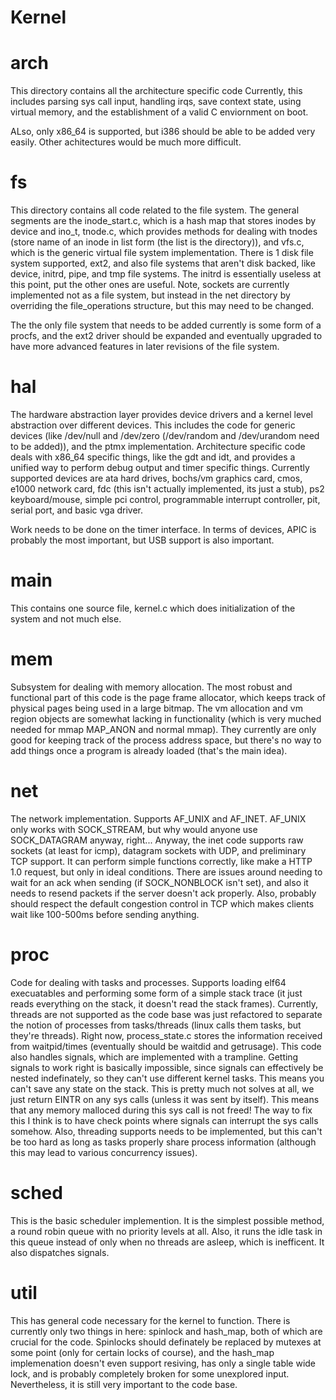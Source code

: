 # Kernel

# arch
This directory contains all the architecture specific code
Currently, this includes parsing sys call input, handling
irqs, save context state, using virtual memory, and the
establishment of a valid C enviornment on boot.

ALso, only x86_64 is supported, but i386 should be able
to be added very easily. Other achitectures would be much
more difficult.

# fs
This directory contains all code related to the file
system. The general segments are the inode_start.c, which
is a hash map that stores inodes by device and ino_t, 
tnode.c, which provides methods for dealing with tnodes
(store name of an inode in list form (the list is the directory)),
and vfs.c, which is the generic virtual file system implementation.
There is 1 disk file system supported, ext2, and also file systems
that aren't disk backed, like device, initrd, pipe, and tmp file
systems. The initrd is essentially useless at this point, put the
other ones are useful. Note, sockets are currently implemented
not as a file system, but instead in the net directory by overriding
the file_operations structure, but this may need to be changed.

The the only file system that needs to be added currently is some
form of a procfs, and the ext2 driver should be expanded and eventually
upgraded to have more advanced features in later revisions of the file
system.

# hal
The hardware abstraction layer provides device drivers and a
kernel level abstraction over different devices. This includes
the code for generic devices (like /dev/null and /dev/zero (/dev/random
and /dev/urandom need to be added)), and the ptmx implementation.
Architecture specific code deals with x86_64 specific things, like the gdt
and idt, and provides a unified way to perform debug output and timer
specific things. Currently supported devices are ata hard drives,
bochs/vm graphics card, cmos, e1000 network card, fdc (this isn't
actually implemented, its just a stub), ps2 keyboard/mouse, simple
pci control, programmable interrupt controller, pit, serial port,
and basic vga driver.

Work needs to be done on the timer interface. In terms of devices,
APIC is probably the most important, but USB support is also
important.

# main
This contains one source file, kernel.c which does initialization
of the system and not much else.

# mem
Subsystem for dealing with memory allocation. The most robust and
functional part of this code is the page frame allocator, which
keeps track of physical pages being used in a large bitmap.
The vm allocation and vm region objects are somewhat lacking
in functionality (which is very muched needed for mmap MAP_ANON
and normal mmap). They currently are only good for keeping track
of the process address space, but there's no way to add things
once a program is already loaded (that's the main idea).

# net
The network implementation. Supports AF_UNIX and AF_INET. AF_UNIX
only works with SOCK_STREAM, but why would anyone use SOCK_DATAGRAM
anyway, right... Anyway, the inet code supports raw sockets (at
least for icmp), datagram sockets with UDP, and preliminary TCP
support. It can perform simple functions correctly, like make a
HTTP 1.0 request, but only in ideal conditions. There are issues
around needing to wait for an ack when sending (if SOCK_NONBLOCK
isn't set), and also it needs to resend packets if the server
doesn't ack properly. Also, probably should respect the default
congestion control in TCP which makes clients wait like 100-500ms
before sending anything.

# proc
Code for dealing with tasks and processes. Supports loading
elf64 execuatables and performing some form of a simple stack
trace (it just reads everything on the stack, it doesn't read
the stack frames). Currently, threads are not supported as the
code base was just refactored to separate the notion of processes
from tasks/threads (linux calls them tasks, but they're threads).
Right now, process_state.c stores the information received from
waitpid/times (eventually should be waitdid and getrusage). This
code also handles signals, which are implemented with a trampline.
Getting signals to work right is basically impossible, since
signals can effectively be nested indefinately, so they can't
use different kernel tasks. This means you can't save any state
on the stack. This is pretty much not solves at all, we just
return EINTR on any sys calls (unless it was sent by itself).
This means that any memory malloced during this sys call is not
freed! The way to fix this I think is to have check points where
signals can interrupt the sys calls somehow. Also, threading supports
needs to be implemented, but this can't be too hard as long as
tasks properly share process information (although this may
lead to various concurrency issues).

# sched
This is the basic scheduler implemention. It is the simplest possible
method, a round robin queue with no priority levels at all. Also, it
runs the idle task in this queue instead of only when no threads
are asleep, which is inefficent. It also dispatches signals.

# util
This has general code necessary for the kernel to function. There
is currently only two things in here: spinlock and hash_map, both
of which are crucial for the code. Spinlocks should definately be
replaced by mutexes at some point (only for certain locks of course),
and the hash_map implemenation doesn't even support resiving, has
only a single table wide lock, and is probably completely broken for
some unexplored input. Nevertheless, it is still very important
to the code base.
